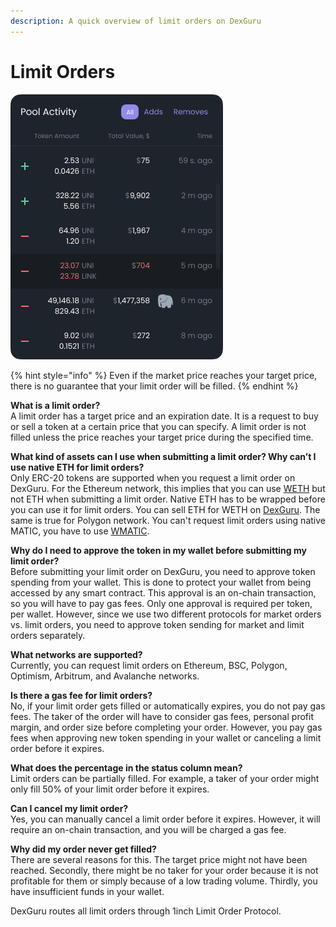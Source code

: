```yaml
---
description: A quick overview of limit orders on DexGuru
---
```


# Limit Orders

![](<../../.gitbook/assets/image (13).png>)

{% hint style="info" %}
Even if the market price reaches your target price, there is no guarantee that your limit order will be filled.&#x20;
{% endhint %}

**What is a limit order?** \
A limit order has a target price and an expiration date. It is a request to buy or sell a token at a certain price that you can specify. A limit order is not filled unless the price reaches your target price during the specified time.&#x20;

**What kind of assets can I use when submitting a limit order? Why can’t I use native ETH for limit orders?** \
Only ERC-20 tokens are supported when you request a limit order on DexGuru. For the Ethereum network, this implies that you can use [WETH](https://weth.io/) but not ETH when submitting a limit order. Native ETH has to be wrapped before you can use it for limit orders. You can sell ETH for WETH on [DexGuru](https://dex.guru/token/0xc02aaa39b223fe8d0a0e5c4f27ead9083c756cc2-eth). The same is true for Polygon network. You can't request limit orders using native MATIC, you have to use [WMATIC](https://polygonscan.com/token/0x0d500b1d8e8ef31e21c99d1db9a6444d3adf1270).&#x20;

**Why do I need to approve the token in my wallet before submitting my limit order?** \
Before submitting your limit order on DexGuru, you need to approve token spending from your wallet. This is done to protect your wallet from being accessed by any smart contract. This approval is an on-chain transaction, so you will have to pay gas fees. Only one approval is required per token, per wallet. However, since we use two different protocols for market orders vs. limit orders, you need to approve token sending for market and limit orders separately.

**What networks are supported?** \
Currently, you can request limit orders on Ethereum, BSC, Polygon, Optimism, Arbitrum, and Avalanche networks.

**Is there a gas fee for limit orders?** \
No, if your limit order gets filled or automatically expires, you do not pay gas fees. The taker of the order will have to consider gas fees, personal profit margin, and order size before completing your order. However, you pay gas fees when approving new token spending in your wallet or canceling a limit order before it expires.

**What does the percentage in the status column mean?** \
Limit orders can be partially filled. For example, a taker of your order might only fill 50% of your limit order before it expires.&#x20;

**Can I cancel my limit order?** \
Yes, you can manually cancel a limit order before it expires. However, it will require an on-chain transaction, and you will be charged a gas fee.

**Why did my order never get filled?** \
There are several reasons for this. The target price might not have been reached. Secondly, there might be no taker for your order because it is not profitable for them or simply because of a low trading volume. Thirdly, you have insufficient funds in your wallet.



DexGuru routes all limit orders through 1inch Limit Order Protocol.
